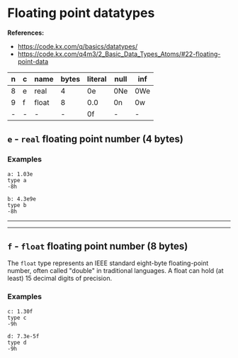 # Floating point datatypes

**References:**
- https://code.kx.com/q/basics/datatypes/
- https://code.kx.com/q4m3/2_Basic_Data_Types_Atoms/#22-floating-point-data

|   n    |  c  |                 name                  |  bytes |       literal       | null | inf  |
| ------ | --- | ------------------------------------- | ------ | ------------------- | ---- | ---- |
| 8      |  e  | real                                  |  4     |  0e                 | 0Ne  | 0We  |
| 9      |  f  | float                                 |  8     |  0.0                | 0n   | 0w   |
|   -    |  -  | -                                     |  -     |  0f                 | -    | -    |


## `e` - `real` floating point number (4 bytes)


### Examples

~~~~
a: 1.03e
type a
-8h
~~~~


~~~~
b: 4.3e9e
type b
-8h
~~~~

------------------------------------------------------------------------------------------------------
------------------------------------------------------------------------------------------------------


## `f` - `float` floating point number (8 bytes)

The `float` type represents an IEEE standard eight-byte floating-point number,
often called "double" in traditional languages. A float can hold (at least) 15
decimal digits of precision.

### Examples

~~~~
c: 1.30f
type c
-9h
~~~~

~~~~
d: 7.3e-5f
type d
-9h
~~~~
